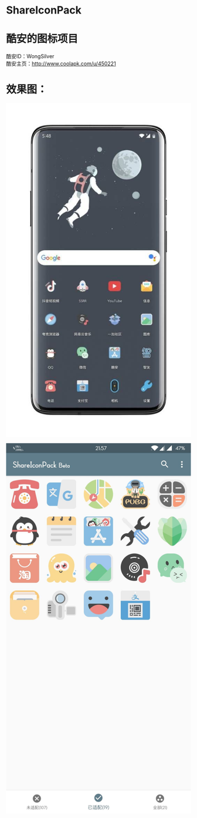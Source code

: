 # ShareIconPack
# 酷安的图标项目
酷安ID：WongSilver
<br>
酷安主页：http://www.coolapk.com/u/450221


# 效果图：

![image](https://github.com/WongSilver/ShareIconPack/blob/master/IMG/a.jpg)

![image](https://github.com/WongSilver/ShareIconPack/blob/master/IMG/b.jpg)
